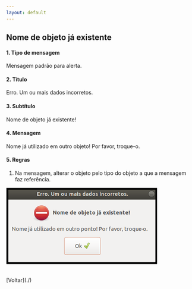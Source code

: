 ```yaml
---
layout: default
---
```


## Nome de objeto já existente


#### 1. Tipo de mensagem
Mensagem padrão para alerta.

#### 2. Título
Erro. Um ou mais dados incorretos.

#### 3. Subtítulo
Nome de objeto já existente!

#### 4. Mensagem
Nome já utilizado em outro objeto! Por favor, troque-o.

#### 5. Regras
1. Na mensagem, alterar o objeto pelo tipo do objeto a que a mensagem faz referência.

![Confirmação de exclusão](./img/nome-ja-existente.png)

<br>
[Voltar](./)

